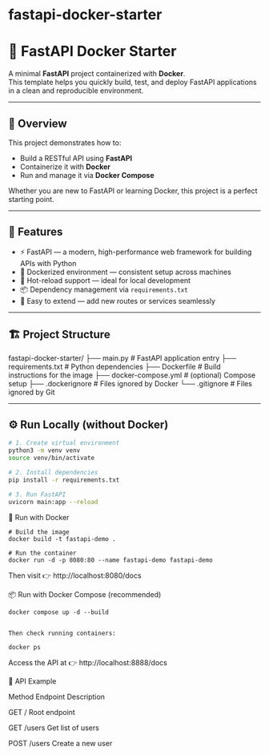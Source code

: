 # fastapi-docker-starter

# 🚀 FastAPI Docker Starter

A minimal **FastAPI** project containerized with **Docker**.  
This template helps you quickly build, test, and deploy FastAPI applications in a clean and reproducible environment.

---

## 📖 Overview

This project demonstrates how to:
- Build a RESTful API using **FastAPI**
- Containerize it with **Docker**
- Run and manage it via **Docker Compose**

Whether you are new to FastAPI or learning Docker, this project is a perfect starting point.

---

## 🧠 Features

- ⚡️ FastAPI — a modern, high-performance web framework for building APIs with Python
- 🐳 Dockerized environment — consistent setup across machines
- 🔁 Hot-reload support — ideal for local development
- 📦 Dependency management via `requirements.txt`
- 🧩 Easy to extend — add new routes or services seamlessly

---

## 🏗️ Project Structure

fastapi-docker-starter/
├── main.py # FastAPI application entry
├── requirements.txt # Python dependencies
├── Dockerfile # Build instructions for the image
├── docker-compose.yml # (optional) Compose setup
├── .dockerignore # Files ignored by Docker
└── .gitignore # Files ignored by Git


---

## ⚙️ Run Locally (without Docker)

```bash
# 1. Create virtual environment
python3 -m venv venv
source venv/bin/activate

# 2. Install dependencies
pip install -r requirements.txt

# 3. Run FastAPI
uvicorn main:app --reload
```

🐳 Run with Docker
```
# Build the image
docker build -t fastapi-demo .

# Run the container
docker run -d -p 8080:80 --name fastapi-demo fastapi-demo
```

Then visit 👉 http://localhost:8080/docs

📦 Run with Docker Compose (recommended)
```
docker compose up -d --build


Then check running containers:

docker ps

```
Access the API at 👉 http://localhost:8888/docs

🧰 API Example

Method	Endpoint	Description

GET	/	Root endpoint

GET	/users	Get list of users

POST	/users	Create a new user

